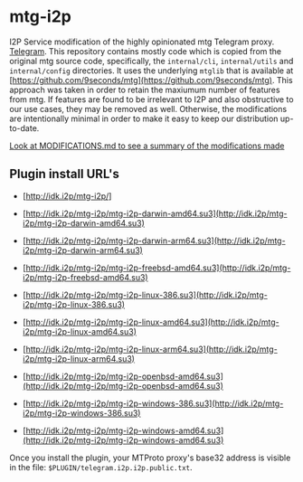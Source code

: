 # mtg-i2p

I2P Service modification of the highly opinionated mtg Telegram proxy.
[Telegram](https://telegram.org/). This repository contains mostly code which
is copied from the original mtg source code, specifically, the `internal/cli`,
`internal/utils` and `internal/config` directories. It uses the underlying
`mtglib` that is available at 
[https://github.com/9seconds/mtg](https://github.com/9seconds/mtg). This approach
was taken in order to retain the maxiumum number of features from mtg. If features
are found to be irrelevant to I2P and also obstructive to our use cases, they may
be removed as well. Otherwise, the modifications are intentionally minimal in order
to make it easy to keep our distribution up-to-date.

[Look at MODIFICATIONS.md to see a summary of the modifications made](MODIFICATIONS.md)

Plugin install URL's
--------------------

- [http://idk.i2p/mtg-i2p/]

- [http://idk.i2p/mtg-i2p/mtg-i2p-darwin-amd64.su3](http://idk.i2p/mtg-i2p/mtg-i2p-darwin-amd64.su3)
- [http://idk.i2p/mtg-i2p/mtg-i2p-darwin-arm64.su3](http://idk.i2p/mtg-i2p/mtg-i2p-darwin-arm64.su3)
- [http://idk.i2p/mtg-i2p/mtg-i2p-freebsd-amd64.su3](http://idk.i2p/mtg-i2p/mtg-i2p-freebsd-amd64.su3)
- [http://idk.i2p/mtg-i2p/mtg-i2p-linux-386.su3](http://idk.i2p/mtg-i2p/mtg-i2p-linux-386.su3)
- [http://idk.i2p/mtg-i2p/mtg-i2p-linux-amd64.su3](http://idk.i2p/mtg-i2p/mtg-i2p-linux-amd64.su3)
- [http://idk.i2p/mtg-i2p/mtg-i2p-linux-arm64.su3](http://idk.i2p/mtg-i2p/mtg-i2p-linux-arm64.su3)
- [http://idk.i2p/mtg-i2p/mtg-i2p-openbsd-amd64.su3](http://idk.i2p/mtg-i2p/mtg-i2p-openbsd-amd64.su3)
- [http://idk.i2p/mtg-i2p/mtg-i2p-windows-386.su3](http://idk.i2p/mtg-i2p/mtg-i2p-windows-386.su3)
- [http://idk.i2p/mtg-i2p/mtg-i2p-windows-amd64.su3](http://idk.i2p/mtg-i2p/mtg-i2p-windows-amd64.su3)

Once you install the plugin, your MTProto proxy's base32 address is visible in the file:
`$PLUGIN/telegram.i2p.i2p.public.txt`.
